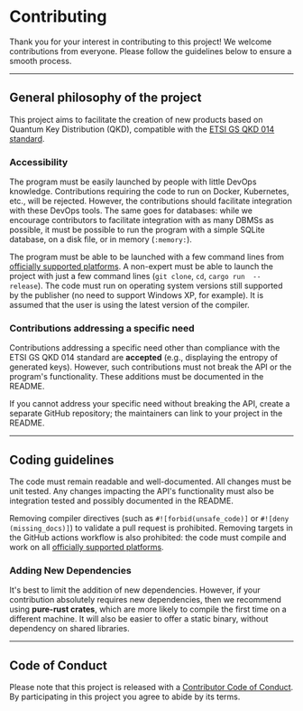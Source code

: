 # Contributing

Thank you for your interest in contributing to this project! We welcome contributions from everyone. Please follow the guidelines below to ensure a smooth process.

---

## General philosophy of the project

This project aims to facilitate the creation of new products based on Quantum Key Distribution (QKD), compatible 
with the [ETSI GS QKD 014 standard](docs/etsi_qkd_standard_definition.pdf).

### Accessibility

The program must be easily launched by people with little DevOps knowledge. Contributions requiring the code to run 
on Docker, Kubernetes, etc., will be rejected. However, the contributions should facilitate integration with these 
DevOps tools. The same goes for databases: while we encourage contributors 
to facilitate integration with as many DBMSs as possible, it must be possible to run the program with a simple SQLite database, on a disk file, or in memory (`:memory:`). 

The program must be able to be launched with a few command lines from 
[officially supported platforms](README.md#supported-platforms). A non-expert must be able to launch the 
project with just a few command lines (`git clone`, `cd`, `cargo run 
--release`). The code must run on operating system versions still supported 
by the publisher (no need to support Windows XP, for example). It is assumed that the user is using the latest version of the compiler.

### Contributions addressing a specific need

Contributions addressing a specific need other than compliance with the ETSI 
GS QKD 014 standard are **accepted** (e.g., displaying the entropy of 
generated keys). However, such contributions must not break the API or the 
program's functionality. These additions must be documented in the README.

If you cannot address your specific need without breaking the API, create a separate GitHub repository; the maintainers can link to your project in the README.

---

## Coding guidelines

The code must remain readable and well-documented. All changes must be unit tested. Any changes impacting the API's functionality must also be integration tested and possibly documented in the README.

Removing compiler directives (such as `#![forbid(unsafe_code)]` or `#![deny
(missing_docs)]`) to validate a pull request is prohibited. Removing targets 
in the GitHub actions workflow is also prohibited: the code must compile and work on all [officially supported platforms](README.md#supported-platforms).

### Adding New Dependencies

It's best to limit the addition of new dependencies. However, if your 
contribution absolutely requires new dependencies, then we recommend using 
**pure-rust crates**, which are more likely to compile the first time on a 
different machine. It will also be easier to offer a static binary, without dependency on shared libraries.

---

## Code of Conduct

Please note that this project is released with a [Contributor Code of Conduct](CODE_OF_CONDUCT.md). By participating in this project you agree to abide by its terms.